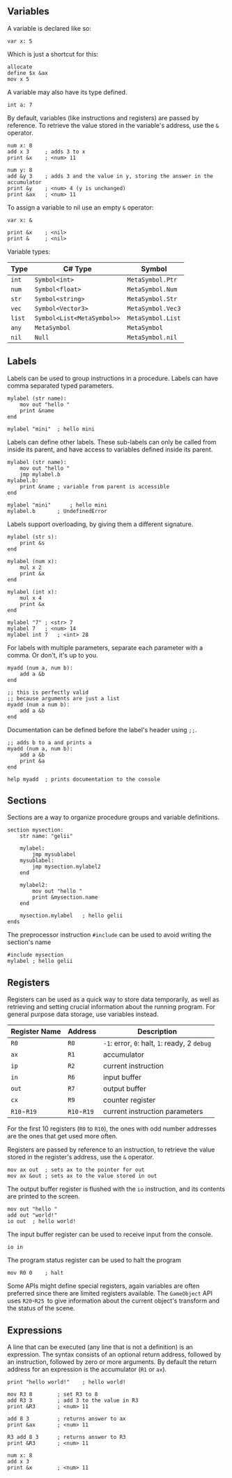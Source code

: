 ## Variables

A variable is declared like so:

```assembly
var x: 5
```

Which is just a shortcut for this:

```assembly
allocate
define $x &ax
mov x 5
```

A variable may also have its type defined.

```assembly
int a: 7
```

By default, variables (like instructions and registers) are passed by reference. To retrieve the value stored in the variable's address, use the `&` operator.

```assembly
num x: 8
add x 3		; adds 3 to x
print &x	; <num> 11

num y: 8
add &y 3	; adds 3 and the value in y, storing the answer in the accumulator
print &y	; <num> 4 (y is unchanged)
print &ax	; <num> 11
```

To assign a variable to nil use an empty `&` operator:

```assembly
var x: &

print &x	; <nil>
print &		; <nil>
```

Variable types:

| Type   | C# Type                    | Symbol            |
| ------ | -------------------------- | ----------------- |
| `int`  | `Symbol<int>`              | `MetaSymbol.Ptr`  |
| `num`  | `Symbol<float>`            | `MetaSymbol.Num`  |
| `str`  | `Symbol<string>`           | `MetaSymbol.Str`  |
| `vec`  | `Symbol<Vector3>`          | `MetaSymbol.Vec3` |
| `list` | `Symbol<List<MetaSymbol>>` | `MetaSymbol.List` |
| `any`  | `MetaSymbol`               | `MetaSymbol`      |
| `nil`  | `Null`                     | `MetaSymbol.nil`  |

 ## Labels

Labels can be used to group instructions in a procedure. Labels can have comma separated typed parameters.

```assembly
mylabel (str name):
	mov out "hello "
	print &name
end

mylabel "mini"	; hello mini
```

Labels can define other labels. These sub-labels can only be called from inside its parent, and have access to variables defined inside its parent.

```assembly
mylabel (str name):
	mov out "hello "
	jmp mylabel.b
mylabel.b:
	print &name	; variable from parent is accessible
end

mylabel "mini"		; hello mini
mylabel.b		; UndefinedError
```

Labels support overloading, by giving them a different signature.

```assembly
mylabel (str s):
	print &s
end

mylabel (num x):
	mul x 2
	print &x
end

mylabel (int x):
	mul x 4
	print &x
end

mylabel "7"	; <str> 7
mylabel 7	; <num> 14
mylabel int 7	; <int> 28
```

For labels with multiple parameters, separate each parameter with a comma. Or don't, it's up to you.

```assembly
myadd (num a, num b):
	add a &b
end

;; this is perfectly valid
;; because arguments are just a list
myadd (num a num b):
	add a &b
end
```

Documentation can be defined before the label's header using `;;`.

```assembly
;; adds b to a and prints a
myadd (num a, num b):
	add a &b
	print &a
end

help myadd	; prints documentation to the console
```

## Sections

Sections are a way to organize procedure groups and variable definitions.

```assembly
section mysection:
	str name: "gelii"

	mylabel:
		jmp mysublabel
	mysublabel:
		jmp mysection.mylabel2
	end

	mylabel2:
		mov out "hello "
		print &mysection.name
	end

	mysection.mylabel	; hello gelii
ends
```

The preprocessor instruction `#include` can be used to avoid writing the section's name

```assembly
#include mysection
mylabel	; hello gelii
```

Registers
---

Registers can be used as a quick way to store data temporarily, as well as retrieving and setting crucial information about the running program. For general purpose data storage, use variables instead.

| Register Name | Address     | Description                                   |
| ------------- | ----------- | --------------------------------------------- |
| `R0`          | `R0`        | `-1`: error, `0`: halt, `1`: ready, 2 `debug` |
| `ax`          | `R1`        | accumulator                                   |
| `ip`          | `R2`        | current instruction                           |
| `in`          | `R6`        | input buffer                                  |
| `out`         | `R7`        | output buffer                                 |
| `cx`          | `R9`        | counter register                              |
| `R10`-`R19`   | `R10`-`R19` | current instruction parameters                |

For the first 10 registers (`R0` to `R10`), the ones with odd number addresses are the ones that get used more often.

Registers are passed by reference to an instruction, to retrieve the value stored in the register's address, use the `&` operator.

```assembly
mov ax out	; sets ax to the pointer for out
mov ax &out	; sets ax to the value stored in out
```

The output buffer register is flushed with the `io` instruction, and its contents are printed to the screen.

```assembly
mov out "hello "
add out "world!"
io out	; hello world!
```

The input buffer register can be used to receive input from the console.

```assembly
io in
```

The program status register can be used to halt the program

```assembly
mov R0 0	; halt
```

Some APIs might define special registers, again variables are often preferred since there are limited registers available. The `GameObject` API uses `R20`-`R25 `to give information about the current object's transform and the status of the scene.

## Expressions

A line that can be executed (any line that is not a definition) is an expression. The syntax consists of an optional return address, followed by an instruction, followed by zero or more arguments. By default the return address for an expression is the accumulator (`R1` or `ax`).

```assembly
print "hello world!"	; hello world!

mov R3 8		; set R3 to 8
add R3 3		; add 3 to the value in R3
print &R3		; <num> 11

add 8 3			; returns answer to ax
print &ax		; <num> 11

R3 add 8 3		; returns answer to R3
print &R3		; <num> 11

num x: 8
add x 3
print &x		; <num> 11
```
